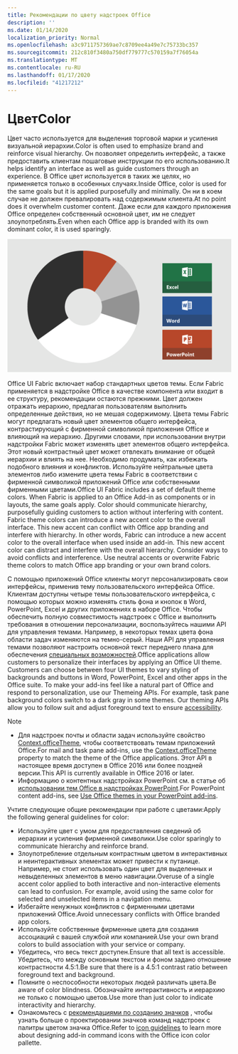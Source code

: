 ```yaml
---
title: Рекомендации по цвету надстроек Office
description: ''
ms.date: 01/14/2020
localization_priority: Normal
ms.openlocfilehash: a3c9711757369ae7c8709ee4a49e7c75733bc357
ms.sourcegitcommit: 212c810f3480a750df779777c570159a7f76054a
ms.translationtype: MT
ms.contentlocale: ru-RU
ms.lasthandoff: 01/17/2020
ms.locfileid: "41217212"
---
```

# <a name="color"></a><span data-ttu-id="2ac27-102">Цвет</span><span class="sxs-lookup"><span data-stu-id="2ac27-102">Color</span></span>

<span data-ttu-id="2ac27-103">Цвет часто используется для выделения торговой марки и усиления визуальной иерархии.</span><span class="sxs-lookup"><span data-stu-id="2ac27-103">Color is often used to emphasize brand and reinforce visual hierarchy.</span></span> <span data-ttu-id="2ac27-104">Он позволяет определить интерфейс, а также предоставить клиентам пошаговые инструкции по его использованию.</span><span class="sxs-lookup"><span data-stu-id="2ac27-104">It helps identify an interface as well as guide customers through an experience.</span></span> <span data-ttu-id="2ac27-105">В Office цвет используется в таких же целях, но применяется только в особенных случаях.</span><span class="sxs-lookup"><span data-stu-id="2ac27-105">Inside Office, color is used for the same goals but it is applied purposefully and minimally.</span></span> <span data-ttu-id="2ac27-106">Он ни в коем случае не должен превалировать над содержимым клиента.</span><span class="sxs-lookup"><span data-stu-id="2ac27-106">At no point does it overwhelm customer content.</span></span> <span data-ttu-id="2ac27-107">Даже если для каждого приложения Office определен собственный основной цвет, им не следует злоупотреблять.</span><span class="sxs-lookup"><span data-stu-id="2ac27-107">Even when each Office app is branded with its own dominant color, it is used sparingly.</span></span>

![Изображение цветовой схемы Office и цветовой схемы для Word, PowerPoint и Excel](../images/office-addins-color-schemes.png)

<span data-ttu-id="2ac27-p102">Office UI Fabric включает набор стандартных цветов темы. Если Fabric применяется в надстройке Office в качестве компонента или входит в ее структуру, рекомендации остаются прежними. Цвет должен отражать иерархию, предлагая пользователям выполнить определенные действия, но не мешая содержимому. Цвета темы Fabric могут предлагать новый цвет элементов общего интерфейса, контрастирующий с фирменной символикой приложения Office и влияющий на иерархию. Другими словами, при использовании внутри надстройки Fabric может изменять цвет элементов общего интерфейса. Этот новый контрастный цвет может отвлекать внимание от общей иерархии и влиять на нее. Необходимо продумать, как избежать подобного влияния и конфликтов. Используйте нейтральные цвета элементов либо измените цвета темы Fabric в соответствии с фирменной символикой приложений Office или собственными фирменными цветами.</span><span class="sxs-lookup"><span data-stu-id="2ac27-p102">Office UI Fabric includes a set of default theme colors. When Fabric is applied to an Office Add-in as components or in layouts, the same goals apply. Color should communicate hierarchy, purposefully guiding customers to action without interfering with content. Fabric theme colors can introduce a new accent color to the overall interface. This new accent can conflict with Office app branding and interfere with hierarchy. In other words, Fabric can introduce a new accent color to the overall interface when used inside an add-in. This new accent color can distract and interfere with the overall hierarchy. Consider ways to avoid conflicts and interference. Use neutral accents or overwrite Fabric theme colors to match Office app branding or your own brand colors.</span></span>

<span data-ttu-id="2ac27-p103">С помощью приложений Office клиенты могут персонализировать свои интерфейсы, применив тему пользовательского интерфейса Office. Клиентам доступны четыре темы пользовательского интерфейса, с помощью которых можно изменять стиль фона и кнопок в Word, PowerPoint, Excel и других приложениях в наборе Office. Чтобы обеспечить полную совместимость надстроек с Office и выполнить требования в отношении персонализации, воспользуйтесь нашими API для управления темами. Например, в некоторых темах цвета фона области задач изменяются на темно-серый. Наши API для управления темами позволяют настроить основной текст переднего плана для обеспечения [специальных возможностей](../design/accessibility-guidelines.md).</span><span class="sxs-lookup"><span data-stu-id="2ac27-p103">Office applications allow customers to personalize their interfaces by applying an Office UI theme. Customers can choose between four UI themes to vary styling of backgrounds and buttons in Word, PowerPoint, Excel and other apps in the Office suite. To make your add-ins feel like a natural part of Office and respond to personalization, use our Themeing APIs. For example, task pane background colors switch to a dark gray in some themes. Our theming APIs allow you to follow suit and adjust foreground text to ensure [accessibility](../design/accessibility-guidelines.md).</span></span>

> [!NOTE]
> - <span data-ttu-id="2ac27-123">Для надстроек почты и области задач используйте свойство [Context.officeTheme](/javascript/api/office/office.context), чтобы соответствовать темам приложений Office.</span><span class="sxs-lookup"><span data-stu-id="2ac27-123">For mail and task pane add-ins, use the [Context.officeTheme](/javascript/api/office/office.context) property to match the theme of the Office applications.</span></span> <span data-ttu-id="2ac27-124">Этот API в настоящее время доступен в Office 2016 или более поздней версии.</span><span class="sxs-lookup"><span data-stu-id="2ac27-124">This API is currently available in Office 2016 or later.</span></span>
> - <span data-ttu-id="2ac27-125">Информацию о контентных надстройках PowerPoint см. в статье об [использовании тем Office в надстройках PowerPoint](../powerpoint/use-document-themes-in-your-powerpoint-add-ins.md).</span><span class="sxs-lookup"><span data-stu-id="2ac27-125">For PowerPoint content add-ins, see [Use Office themes in your PowerPoint add-ins](../powerpoint/use-document-themes-in-your-powerpoint-add-ins.md).</span></span>

<span data-ttu-id="2ac27-126">Учтите следующие общие рекомендации при работе с цветами:</span><span class="sxs-lookup"><span data-stu-id="2ac27-126">Apply the following general guidelines for color:</span></span>

* <span data-ttu-id="2ac27-127">Используйте цвет с умом для предоставления сведений об иерархии и усиления фирменной символики.</span><span class="sxs-lookup"><span data-stu-id="2ac27-127">Use color sparingly to communicate hierarchy and reinforce brand.</span></span>
* <span data-ttu-id="2ac27-p105">Злоупотребление отдельным контрастным цветом в интерактивных и неинтерактивных элементах может привести к путанице. Например, не стоит использовать один цвет для выделенных и невыделенных элементов в меню навигации.</span><span class="sxs-lookup"><span data-stu-id="2ac27-p105">Overuse of a single accent color applied to both interactive and non-interactive elements can lead to confusion. For example, avoid using the same color for selected and unselected items in a navigation menu.</span></span>
* <span data-ttu-id="2ac27-130">Избегайте ненужных конфликтов с фирменными цветами приложений Office.</span><span class="sxs-lookup"><span data-stu-id="2ac27-130">Avoid unnecessary conflicts with Office branded app colors.</span></span>
* <span data-ttu-id="2ac27-131">Используйте собственные фирменные цвета для создания ассоциаций с вашей службой или компанией.</span><span class="sxs-lookup"><span data-stu-id="2ac27-131">Use your own brand colors to build association with your service or company.</span></span>
* <span data-ttu-id="2ac27-132">Убедитесь, что весь текст доступен.</span><span class="sxs-lookup"><span data-stu-id="2ac27-132">Ensure that all text is accessible.</span></span> <span data-ttu-id="2ac27-133">Убедитесь, что между основным текстом и фоном задано отношение контрастности 4.5:1.</span><span class="sxs-lookup"><span data-stu-id="2ac27-133">Be sure that there is a 4.5:1 contrast ratio between foreground text and background.</span></span>
* <span data-ttu-id="2ac27-134">Помните о неспособности некоторых людей различать цвета.</span><span class="sxs-lookup"><span data-stu-id="2ac27-134">Be aware of color blindness.</span></span> <span data-ttu-id="2ac27-135">Обозначайте интерактивность и иерархию не только с помощью цветов.</span><span class="sxs-lookup"><span data-stu-id="2ac27-135">Use more than just color to indicate interactivity and hierarchy.</span></span>
* <span data-ttu-id="2ac27-136">Ознакомьтесь с [рекомендациями по созданию значков](../design/add-in-icons.md) , чтобы узнать больше о проектировании значков команд надстроек с палитры цветом значка Office.</span><span class="sxs-lookup"><span data-stu-id="2ac27-136">Refer to [icon guidelines](../design/add-in-icons.md) to learn more about designing add-in command icons with the Office icon color pallette.</span></span>
